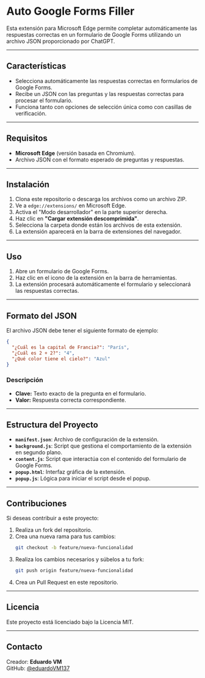 
# **Auto Google Forms Filler**

Esta extensión para Microsoft Edge permite completar automáticamente las respuestas correctas en un formulario de Google Forms utilizando un archivo JSON proporcionado por ChatGPT.

---

## **Características**

- Selecciona automáticamente las respuestas correctas en formularios de Google Forms.
- Recibe un JSON con las preguntas y las respuestas correctas para procesar el formulario.
- Funciona tanto con opciones de selección única como con casillas de verificación.

---

## **Requisitos**

- **Microsoft Edge** (versión basada en Chromium).
- Archivo JSON con el formato esperado de preguntas y respuestas.

---

## **Instalación**

1. Clona este repositorio o descarga los archivos como un archivo ZIP.
2. Ve a `edge://extensions/` en Microsoft Edge.
3. Activa el "Modo desarrollador" en la parte superior derecha.
4. Haz clic en **"Cargar extensión descomprimida"**.
5. Selecciona la carpeta donde están los archivos de esta extensión.
6. La extensión aparecerá en la barra de extensiones del navegador.

---

## **Uso**

1. Abre un formulario de Google Forms.
2. Haz clic en el icono de la extensión en la barra de herramientas.
3. La extensión procesará automáticamente el formulario y seleccionará las respuestas correctas.

---

## **Formato del JSON**

El archivo JSON debe tener el siguiente formato de ejemplo:

```json
{
  "¿Cuál es la capital de Francia?": "París",
  "¿Cuál es 2 + 2?": "4",
  "¿Qué color tiene el cielo?": "Azul"
}
```

### **Descripción**
- **Clave:** Texto exacto de la pregunta en el formulario.
- **Valor:** Respuesta correcta correspondiente.

---

## **Estructura del Proyecto**

- **`manifest.json`**: Archivo de configuración de la extensión.
- **`background.js`**: Script que gestiona el comportamiento de la extensión en segundo plano.
- **`content.js`**: Script que interactúa con el contenido del formulario de Google Forms.
- **`popup.html`**: Interfaz gráfica de la extensión.
- **`popup.js`**: Lógica para iniciar el script desde el popup.

---

## **Contribuciones**

Si deseas contribuir a este proyecto:

1. Realiza un fork del repositorio.
2. Crea una nueva rama para tus cambios:
   ```bash
   git checkout -b feature/nueva-funcionalidad
   ```
3. Realiza los cambios necesarios y súbelos a tu fork:
   ```bash
   git push origin feature/nueva-funcionalidad
   ```
4. Crea un Pull Request en este repositorio.

---

## **Licencia**

Este proyecto está licenciado bajo la Licencia MIT.

---

## **Contacto**

Creador: **Eduardo VM**  
GitHub: [@eduardoVM137](https://github.com/eduardoVM137)
